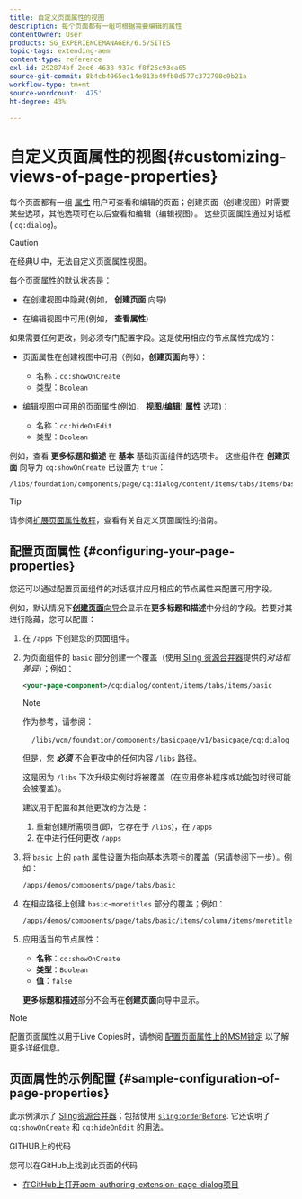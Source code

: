 ```yaml
---
title: 自定义页面属性的视图
description: 每个页面都有一组可根据需要编辑的属性
contentOwner: User
products: SG_EXPERIENCEMANAGER/6.5/SITES
topic-tags: extending-aem
content-type: reference
exl-id: 292874bf-2ee6-4638-937c-f8f26c93ca65
source-git-commit: 8b4cb4065ec14e813b49fb0d577c372790c9b21a
workflow-type: tm+mt
source-wordcount: '475'
ht-degree: 43%

---
```


# 自定义页面属性的视图{#customizing-views-of-page-properties}

每个页面都有一组 [属性](/help/sites-authoring/editing-page-properties.md) 用户可查看和编辑的页面；创建页面（创建视图）时需要某些选项，其他选项可在以后查看和编辑（编辑视图）。 这些页面属性通过对话框( `cq:dialog`)。

>[!CAUTION]
>
>在经典UI中，无法自定义页面属性视图。

每个页面属性的默认状态是：

* 在创建视图中隐藏(例如， **创建页面** 向导)

* 在编辑视图中可用(例如， **查看属性**)

如果需要任何更改，则必须专门配置字段。这是使用相应的节点属性完成的：

* 页面属性在创建视图中可用（例如，**创建页面**&#x200B;向导）：

   * 名称：`cq:showOnCreate`
   * 类型：`Boolean`

* 编辑视图中可用的页面属性(例如， **视图**/**编辑**) **属性** 选项)：

   * 名称：`cq:hideOnEdit`
   * 类型：`Boolean`

例如，查看 **更多标题和描述** 在 **基本** 基础页面组件的选项卡。 这些组件在 **创建页面** 向导为 `cq:showOnCreate` 已设置为 `true`：

```xml
/libs/foundation/components/page/cq:dialog/content/items/tabs/items/basic/items/column/items/moretitles
```

>[!TIP]
>
>请参阅[扩展页面属性教程](https://experienceleague.adobe.com/docs/experience-manager-learn/sites/developing/page-properties-technical-video-develop.html?lang=zh-Hans)，查看有关自定义页面属性的指南。

## 配置页面属性 {#configuring-your-page-properties}

您还可以通过配置页面组件的对话框并应用相应的节点属性来配置可用字段。

例如，默认情况下&#x200B;[**创建页面**&#x200B;向导](/help/sites-authoring/managing-pages.md#creating-a-new-page)会显示在&#x200B;**更多标题和描述**&#x200B;中分组的字段。若要对其进行隐藏，您可以配置：

1. 在 `/apps` 下创建您的页面组件。
1. 为页面组件的 `basic` 部分创建一个覆盖（使用[ Sling 资源合并器](/help/sites-developing/sling-resource-merger.md)提供的&#x200B;*对话框差异*）；例如：

   ```xml
   <your-page-component>/cq:dialog/content/items/tabs/items/basic
   ```

   >[!NOTE]
   >
   >作为参考，请参阅：
   >
   >    `/libs/wcm/foundation/components/basicpage/v1/basicpage/cq:dialog`
   >
   但是，您 ***必须*** 不会更改中的任何内容 `/libs` 路径。
   >
   这是因为 `/libs` 下次升级实例时将被覆盖（在应用修补程序或功能包时很可能会被覆盖）。
   >
   建议用于配置和其他更改的方法是：
   >
   1. 重新创建所需项目(即，它存在于 `/libs`)，在 `/apps`
   1. 在中进行任何更改 `/apps`

1. 将 `basic` 上的 `path` 属性设置为指向基本选项卡的覆盖（另请参阅下一步）。例如：

   ```xml
   /apps/demos/components/page/tabs/basic
   ```

1. 在相应路径上创建 `basic`-`moretitles` 部分的覆盖；例如：

   ```xml
   /apps/demos/components/page/tabs/basic/items/column/items/moretitles
   ```

1. 应用适当的节点属性：

   * **名称**：`cq:showOnCreate`
   * **类型**：`Boolean`
   * **值**：`false`

   **更多标题和描述**&#x200B;部分不会再在&#x200B;**创建页面**&#x200B;向导中显示。

>[!NOTE]
>
配置页面属性以用于Live Copies时，请参阅 [配置页面属性上的MSM锁定](/help/sites-developing/extending-msm.md#configuring-msm-locks-on-page-properties-touch-enabled-ui) 以了解更多详细信息。

## 页面属性的示例配置 {#sample-configuration-of-page-properties}

此示例演示了 [Sling资源合并器](/help/sites-developing/sling-resource-merger.md)；包括使用 [`sling:orderBefore`](/help/sites-developing/sling-resource-merger.md#properties). 它还说明了 `cq:showOnCreate` 和 `cq:hideOnEdit` 的用法。

GITHUB上的代码

您可以在GitHub上找到此页面的代码

* [在GitHub上打开aem-authoring-extension-page-dialog项目](https://github.com/Adobe-Marketing-Cloud/aem-authoring-extension-page-dialog)
